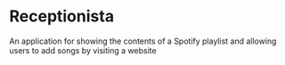 # Receptionista
An application for showing the contents of a Spotify playlist and allowing users to add songs by visiting a website
